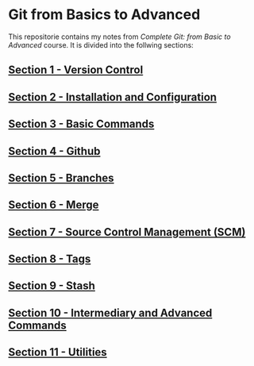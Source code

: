 # Git from Basics to Advanced

This repositorie contains my notes from *Complete Git: from Basic to Advanced* course. It is divided into the follwing sections:

## [Section 1 - Version Control](Section01-02/README.md)

## [Section 2 - Installation and Configuration](Section01-02/README.md)

## [Section 3 - Basic Commands](Section03/README.md)

## [Section 4 - Github](Section04/README.md)

## [Section 5 - Branches](Section05/README.md)

## [Section 6 - Merge](Section06/README.md)

## [Section 7 - Source Control Management (SCM)](Section07/README.md)

## [Section 8 - Tags](Section08/README.md)

## [Section 9 - Stash](Section09/README.md)

## [Section 10 - Intermediary and Advanced Commands](Section10/README.md)

## [Section 11 - Utilities](Section11/README.md)
